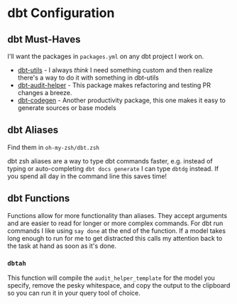 # dbt Configuration

## dbt Must-Haves

I'll want the packages in `packages.yml` on any dbt project I work on.

* [dbt-utils](https://github.com/dbt-labs/dbt-utils) - I always *think* I need something custom and then realize there's a way to do it with something in dbt-utils
* [dbt-audit-helper](https://github.com/dbt-labs/dbt-audit-helper) - This package makes refactoring and testing PR changes a breeze.
* [dbt-codegen](https://github.com/dbt-labs/dbt-codegen) - Another productivity package, this one makes it easy to generate sources or base models

## dbt Aliases

Find them in `oh-my-zsh/dbt.zsh`

dbt zsh aliases are a way to type dbt commands faster, e.g. instead of typing or
auto-completing `dbt docs generate` I can type `dbtdg` instead. If you spend all
day in the command line this saves time!

## dbt Functions

Functions allow for more functionality than aliases. They accept arguments and
are easier to read for longer or more complex commands. For dbt run commands I
like using `say done` at the end of the function. If a model takes long enough
to run for me to get distracted this calls my attention back to the task at hand
as soon as it's done.

### `dbtah`

This function will compile the `audit_helper_template` for the model you specify,
remove the pesky whitespace, and copy the output to the clipboard so you can run
it in your query tool of choice.
